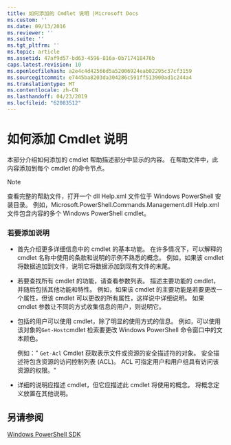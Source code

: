 ```yaml
---
title: 如何添加的 Cmdlet 说明 |Microsoft Docs
ms.custom: ''
ms.date: 09/13/2016
ms.reviewer: ''
ms.suite: ''
ms.tgt_pltfrm: ''
ms.topic: article
ms.assetid: 47af9d57-bd63-4596-816a-0b717418476b
caps.latest.revision: 10
ms.openlocfilehash: a2e4c4d42566d5a52006924eab02295c37cf3159
ms.sourcegitcommit: e7445ba8203da304286c591ff513900ad1c244a4
ms.translationtype: MT
ms.contentlocale: zh-CN
ms.lasthandoff: 04/23/2019
ms.locfileid: "62083512"
---
```

# <a name="how-to-add-a-cmdlet-description"></a>如何添加 Cmdlet 说明

本部分介绍如何添加的 cmdlet 帮助描述部分中显示的内容。 在帮助文件中，此内容添加到每个 cmdlet 的命令节点。

> [!NOTE]
> 查看完整的帮助文件，打开一个 dll Help.xml 文件位于 Windows PowerShell 安装目录。 例如，Microsoft.PowerShell.Commands.Management.dll Help.xml 文件包含内容的多个 Windows PowerShell cmdlet。

### <a name="to-add-a-description"></a>若要添加说明

- 首先介绍更多详细信息中的 cmdlet 的基本功能。 在许多情况下，可以解释的 cmdlet 名称中使用的条款和说明的示例不熟悉的概念。 例如，如果该 cmdlet 将数据追加到文件，说明它将数据添加到现有文件的末尾。

- 若要查找所有 cmdlet 的功能，请查看参数列表。 描述主要功能的 cmdlet，并随后包括其他功能和特性。 例如，如果该 cmdlet 的主要功能是若要更改一个属性，但该 cmdlet 可以更改的所有属性，这样说中详细说明。 如果 cmdlet 参数让不同的方式收集信息的用户，则说明它。

- 包括的用户可以使用 cmdlet，除了明显的使用方式的信息。 例如，可以使用该对象的`Get-Host`cmdlet 检索要更改 Windows PowerShell 命令窗口中的文本颜色。

  例如：" `Get-Acl` Cmdlet 获取表示文件或资源的安全描述符的对象。 安全描述符包含资源的访问控制列表 (ACL)。 ACL 可指定用户和用户组具有访问该资源的权限。"

- 详细的说明应描述 cmdlet，但它应描述此 cmdlet 将使用的概念。 将概念定义放置在其他说明。

## <a name="see-also"></a>另请参阅

[Windows PowerShell SDK](../windows-powershell-reference.md)
